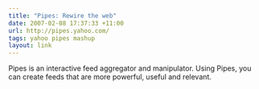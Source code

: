 ```yaml
---
title: "Pipes: Rewire the web"
date: 2007-02-08 17:37:33 +11:00
url: http://pipes.yahoo.com/
tags: yahoo pipes mashup
layout: link
---
```

Pipes is an interactive feed aggregator and manipulator. Using Pipes, you can create feeds that are more powerful, useful and relevant.
